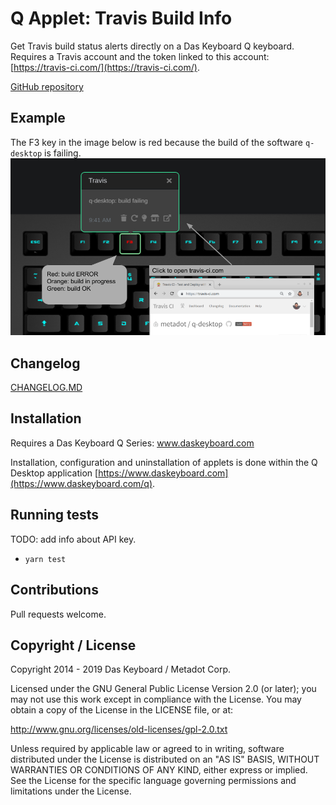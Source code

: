 # Q Applet: Travis Build Info

Get Travis build status alerts directly on a Das Keyboard Q keyboard. Requires a Travis account
and the token linked to this account: [https://travis-ci.com/](https://travis-ci.com/).

[GitHub repository](https://github.com/daskeyboard/daskeyboard-applet--travis-build-info)

## Example

The F3 key in the image below is red because the build of the software `q-desktop` is failing.
![Travis on a Das Keybaord Q](assets/image.png "Travis")

## Changelog

[CHANGELOG.MD](CHANGELOG.md)

## Installation

Requires a Das Keyboard Q Series: www.daskeyboard.com

Installation, configuration and uninstallation of applets is done within
the Q Desktop application [https://www.daskeyboard.com](https://www.daskeyboard.com/q).

## Running tests

TODO: add info about API key.

- `yarn test`

## Contributions

Pull requests welcome.

## Copyright / License

Copyright 2014 - 2019 Das Keyboard / Metadot Corp.

Licensed under the GNU General Public License Version 2.0 (or later);
you may not use this work except in compliance with the License.
You may obtain a copy of the License in the LICENSE file, or at:

   http://www.gnu.org/licenses/old-licenses/gpl-2.0.txt

Unless required by applicable law or agreed to in writing, software
distributed under the License is distributed on an "AS IS" BASIS,
WITHOUT WARRANTIES OR CONDITIONS OF ANY KIND, either express or implied.
See the License for the specific language governing permissions and
limitations under the License.
